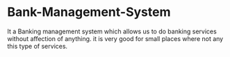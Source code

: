 # Bank-Management-System
It a Banking management system which allows us to do banking services without affection of anything.
it is very good for small places where not any this type of services.
